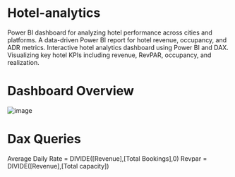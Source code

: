 # Hotel-analytics
Power BI dashboard for analyzing hotel performance across cities and platforms.  A data-driven Power BI report for hotel revenue, occupancy, and ADR metrics.  Interactive hotel analytics dashboard using Power BI and DAX.  Visualizing key hotel KPIs including revenue, RevPAR, occupancy, and realization.
# Dashboard Overview
![image](https://github.com/user-attachments/assets/2d681a6f-4b37-4815-b627-f0fd079c9dc1)
# Dax Queries
Average Daily Rate = DIVIDE([Revenue],[Total Bookings],0)
Revpar = DIVIDE([Revenue],[Total capacity])
